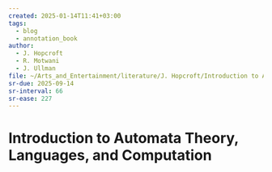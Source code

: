 ```yaml
---
created: 2025-01-14T11:41+03:00
tags:
  - blog
  - annotation_book
author:
  - J. Hopcroft
  - R. Motwani
  - J. Ullman
file: ~/Arts_and_Entertainment/literature/J. Hopcroft/Introduction to Automata Theory, Languages, and Computation (2380)/Introduction to Automata Theory, Languages - J. Hopcroft.pdf
sr-due: 2025-09-14
sr-interval: 66
sr-ease: 227
---
```


# Introduction to Automata Theory, Languages, and Computation
